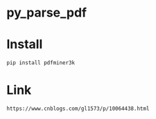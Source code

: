 # py_parse_pdf

# Install 
    pip install pdfminer3k

# Link 
    https://www.cnblogs.com/gl1573/p/10064438.html